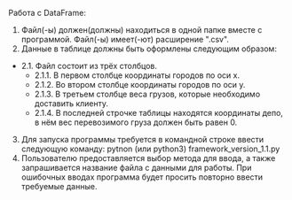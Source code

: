 Работа с DataFrame:
1. Файл(-ы) должен(должны) находиться в одной папке вместе с программой. Файл(-ы) имеет(-ют) расширение ".csv".<br/>
2. Данные в таблице должны быть оформлены следующим образом:<br/>
  * 2.1. Файл состоит из трёх столбцов. <br/>
    * 2.1.1. В первом столбце координаты городов по оси x.<br/>
    * 2.1.2. Во втором столбце координаты городов по оси y.<br/>
    * 2.1.3. В третьем столбце веса грузов, которые необходимо доставить клиенту.<br/>
    * 2.1.4. В последней строчке таблицы находятся координаты депо, в нём вес перевозимого груза должен быть равен 0.<br/>
3. Для запуска программы требуется в командной строке ввести следующую команду: pytnon (или python3) framework_version_1.1.py<br/>
4. Пользователю предоставляется выбор метода для ввода, а также запрашивается название файла с данными для работы. При ошибочных вводах программа будет просить повторно ввести требуемые данные.
